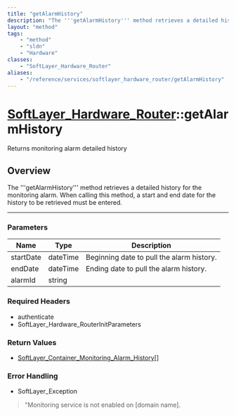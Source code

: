 ```yaml
---
title: "getAlarmHistory"
description: "The '''getAlarmHistory''' method retrieves a detailed history for the monitoring alarm. When calling this method, a star... "
layout: "method"
tags:
    - "method"
    - "sldn"
    - "Hardware"
classes:
    - "SoftLayer_Hardware_Router"
aliases:
    - "/reference/services/softlayer_hardware_router/getAlarmHistory"
---
```

# [SoftLayer_Hardware_Router](/reference/services/SoftLayer_Hardware_Router)::getAlarmHistory

Returns monitoring alarm detailed history


## Overview 
The '''getAlarmHistory''' method retrieves a detailed history for the monitoring alarm. When calling this method, a start and end date for the history to be retrieved must be entered. 

-----

### Parameters 
|Name | Type | Description |
| --- | --- | --- |
|startDate| dateTime| Beginning date to pull the alarm history.|
|endDate| dateTime| Ending date to pull the alarm history.|
|alarmId| string| |


### Required Headers
* authenticate
* SoftLayer_Hardware_RouterInitParameters


### Return Values
* <a href='/reference/datatypes/SoftLayer_Container_Monitoring_Alarm_History'>SoftLayer_Container_Monitoring_Alarm_History[] </a>



### Error Handling

* SoftLayer_Exception 

> "Monitoring service is not enabled on [domain name]. 



